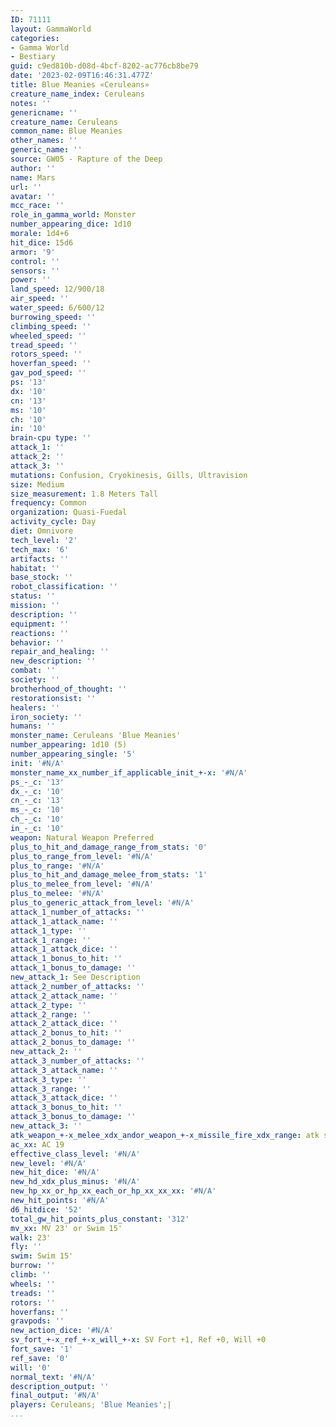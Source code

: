 ```yaml
---
ID: 71111
layout: GammaWorld
categories:
- Gamma World
- Bestiary
guid: c9ed810b-d08d-4bcf-8202-ac776cb8be79
date: '2023-02-09T16:46:31.477Z'
title: Blue Meanies «Ceruleans»
creature_name_index: Ceruleans
notes: ''
genericname: ''
creature_name: Ceruleans
common_name: Blue Meanies
other_names: ''
generic_name: ''
source: GW05 - Rapture of the Deep
author: ''
name: Mars
url: ''
avatar: ''
mcc_race: ''
role_in_gamma_world: Monster
number_appearing_dice: 1d10
morale: 1d4+6
hit_dice: 15d6
armor: '9'
control: ''
sensors: ''
power: ''
land_speed: 12/900/18
air_speed: ''
water_speed: 6/600/12
burrowing_speed: ''
climbing_speed: ''
wheeled_speed: ''
tread_speed: ''
rotors_speed: ''
hoverfan_speed: ''
gav_pod_speed: ''
ps: '13'
dx: '10'
cn: '13'
ms: '10'
ch: '10'
in: '10'
brain-cpu type: ''
attack_1: ''
attack_2: ''
attack_3: ''
mutations: Confusion, Cryokinesis, Gills, Ultravision
size: Medium
size_measurement: 1.8 Meters Tall
frequency: Common
organization: Quasi-Fuedal
activity_cycle: Day
diet: Omnivore
tech_level: '2'
tech_max: '6'
artifacts: ''
habitat: ''
base_stock: ''
robot_classification: ''
status: ''
mission: ''
description: ''
equipment: ''
reactions: ''
behavior: ''
repair_and_healing: ''
new_description: ''
combat: ''
society: ''
brotherhood_of_thought: ''
restorationsist: ''
healers: ''
iron_society: ''
humans: ''
monster_name: Ceruleans 'Blue Meanies'
number_appearing: 1d10 (5)
number_appearing_single: '5'
init: '#N/A'
monster_name_xx_number_if_applicable_init_+-x: '#N/A'
ps_-_c: '13'
dx_-_c: '10'
cn_-_c: '13'
ms_-_c: '10'
ch_-_c: '10'
in_-_c: '10'
weapon: Natural Weapon Preferred
plus_to_hit_and_damage_range_from_stats: '0'
plus_to_range_from_level: '#N/A'
plus_to_range: '#N/A'
plus_to_hit_and_damage_melee_from_stats: '1'
plus_to_melee_from_level: '#N/A'
plus_to_melee: '#N/A'
plus_to_generic_attack_from_level: '#N/A'
attack_1_number_of_attacks: ''
attack_1_attack_name: ''
attack_1_type: ''
attack_1_range: ''
attack_1_attack_dice: ''
attack_1_bonus_to_hit: ''
attack_1_bonus_to_damage: ''
new_attack_1: See Description
attack_2_number_of_attacks: ''
attack_2_attack_name: ''
attack_2_type: ''
attack_2_range: ''
attack_2_attack_dice: ''
attack_2_bonus_to_hit: ''
attack_2_bonus_to_damage: ''
new_attack_2: ''
attack_3_number_of_attacks: ''
attack_3_attack_name: ''
attack_3_type: ''
attack_3_range: ''
attack_3_attack_dice: ''
attack_3_bonus_to_hit: ''
attack_3_bonus_to_damage: ''
new_attack_3: ''
atk_weapon_+-x_melee_xdx_andor_weapon_+-x_missile_fire_xdx_range: atk see description
ac_xx: AC 19
effective_class_level: '#N/A'
new_level: '#N/A'
new_hit_dice: '#N/A'
new_hd_xdx_plus_minus: '#N/A'
new_hp_xx_or_hp_xx_each_or_hp_xx_xx_xx: '#N/A'
new_hit_points: '#N/A'
d6_hitdice: '52'
total_gw_hit_points_plus_constant: '312'
mv_xx: MV 23' or Swim 15'
walk: 23'
fly: ''
swim: Swim 15'
burrow: ''
climb: ''
wheels: ''
treads: ''
rotors: ''
hoverfans: ''
gravpods: ''
new_action_dice: '#N/A'
sv_fort_+-x_ref_+-x_will_+-x: SV Fort +1, Ref +0, Will +0
fort_save: '1'
ref_save: '0'
will: '0'
normal_text: '#N/A'
description_output: ''
final_output: '#N/A'
players: Ceruleans; 'Blue Meanies';|
...
```

